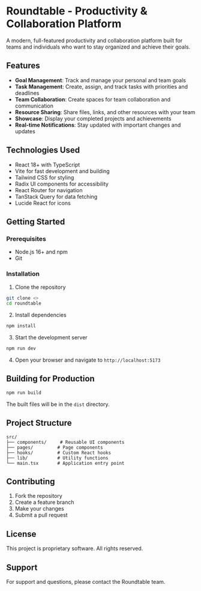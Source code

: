 
# Roundtable - Productivity & Collaboration Platform

A modern, full-featured productivity and collaboration platform built for teams and individuals who want to stay organized and achieve their goals.

## Features

- **Goal Management**: Track and manage your personal and team goals
- **Task Management**: Create, assign, and track tasks with priorities and deadlines
- **Team Collaboration**: Create spaces for team collaboration and communication
- **Resource Sharing**: Share files, links, and other resources with your team
- **Showcase**: Display your completed projects and achievements
- **Real-time Notifications**: Stay updated with important changes and updates

## Technologies Used

- React 18+ with TypeScript
- Vite for fast development and building
- Tailwind CSS for styling
- Radix UI components for accessibility
- React Router for navigation
- TanStack Query for data fetching
- Lucide React for icons

## Getting Started

### Prerequisites

- Node.js 16+ and npm
- Git

### Installation

1. Clone the repository
```bash
git clone <>
cd roundtable
```

2. Install dependencies
```bash
npm install
```

3. Start the development server
```bash
npm run dev
```

4. Open your browser and navigate to `http://localhost:5173`

## Building for Production

```bash
npm run build
```

The built files will be in the `dist` directory.

## Project Structure

```
src/
├── components/     # Reusable UI components
├── pages/         # Page components
├── hooks/         # Custom React hooks
├── lib/           # Utility functions
└── main.tsx       # Application entry point
```

## Contributing

1. Fork the repository
2. Create a feature branch
3. Make your changes
4. Submit a pull request

## License

This project is proprietary software. All rights reserved.

## Support

For support and questions, please contact the Roundtable team.
